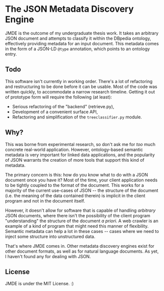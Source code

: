 The JSON Metadata Discovery Engine
===============================

JMDE is the outcome of my undergraduate thesis work. It takes an arbitrary JSON
document and attempts to classify it within the DBpedia ontology, effectively
providing metadata for an input document. This metadata comes in the form of a
JSON-LD `@type` annotation, which points to an ontology entry.

Todo
----
This software isn't currently in working order. There's a lot of refactoring
and restructuring to be done before it can be usable. Most of the code was
written quickly, to accommodate a narrow research timeline. Getting it out of
prototype form will require the following (at least):

* Serious refactoring of the "backend" (retrieve.py),
* Development of a convenient surface API,
* Refactoring and simplification of the `treeclassifier.py` module.

Why?
----
This was borne from experimental research, so don't ask me for *too* much
concrete real-world application. However, ontology-based semantic metadata is very important
for linked data applications, and the popularity of JSON warrants the creation
of more tools that support this kind of metadata.

The primary concern is this: how do you know what to do with a JSON document
once you have it? Most of the time, your client application needs to be tightly
coupled to the format of the document. This works for a majority of the current
use-cases of JSON -- the structure of the document (i.e. the meaning of the
data contained therein) is implicit in the client program and not in the
document itself.

However, it doesn't allow for software that is capable of handling *arbitrary*
JSON documents, where there isn't the possibility of the client program
"understanding" the structure of the document *a priori*. A web crawler is an
example of a kind of program that might need this manner of flexibility.
Semantic metadata can help a lot in these cases -- cases where we need to
inject some structure into unstructured data.

That's where JMDE comes in. Other metadata discovery engines exist for other
document formats, as well as for natural language documents. As yet, I
haven't found any for dealing with JSON.

License
-------
JMDE is under the MIT License. :)
